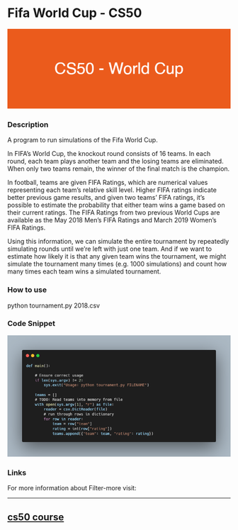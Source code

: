 # Fifa World Cup - CS50

![banner](/images/cs50worldcup.png)

### Description

A program to run simulations of the Fifa World Cup.

In FIFA’s World Cup, the knockout round consists of 16 teams. In each round, each team plays another team and the losing teams are eliminated. When only two teams remain, the winner of the final match is the champion.

In football, teams are given FIFA Ratings, which are numerical values representing each team’s relative skill level. Higher FIFA ratings indicate better previous game results, and given two teams’ FIFA ratings, it’s possible to estimate the probability that either team wins a game based on their current ratings. The FIFA Ratings from two previous World Cups are available as the May 2018 Men’s FIFA Ratings and March 2019 Women’s FIFA Ratings.

Using this information, we can simulate the entire tournament by repeatedly simulating rounds until we’re left with just one team. And if we want to estimate how likely it is that any given team wins the tournament, we might simulate the tournament many times (e.g. 1000 simulations) and count how many times each team wins a simulated tournament.

### How to use

python tournament.py 2018.csv

### Code Snippet

![code snippet](images/carbonpyfifa.png)

### Links

For more information about Filter-more visit: 

---------------------------------
[cs50 course](https://cs50.harvard.edu/x/2022/labs/6/)
---------------------------------------------------------------

